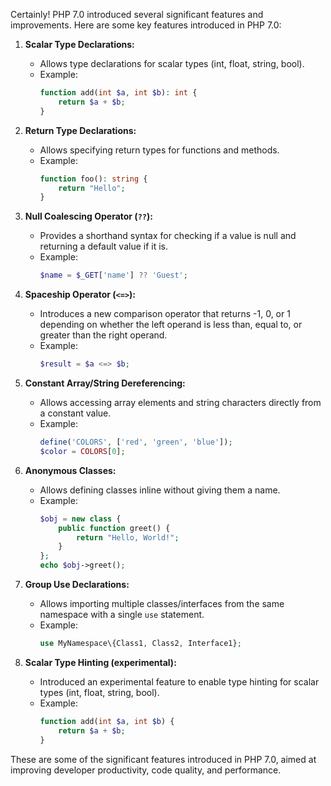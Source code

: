 Certainly! PHP 7.0 introduced several significant features and improvements. Here are some key features introduced in PHP 7.0:

1. **Scalar Type Declarations:**
   - Allows type declarations for scalar types (int, float, string, bool).
   - Example:
     ```php
     function add(int $a, int $b): int {
         return $a + $b;
     }
     ```

2. **Return Type Declarations:**
   - Allows specifying return types for functions and methods.
   - Example:
     ```php
     function foo(): string {
         return "Hello";
     }
     ```

3. **Null Coalescing Operator (`??`):**
   - Provides a shorthand syntax for checking if a value is null and returning a default value if it is.
   - Example:
     ```php
     $name = $_GET['name'] ?? 'Guest';
     ```

4. **Spaceship Operator (`<=>`):**
   - Introduces a new comparison operator that returns -1, 0, or 1 depending on whether the left operand is less than, equal to, or greater than the right operand.
   - Example:
     ```php
     $result = $a <=> $b;
     ```

5. **Constant Array/String Dereferencing:**
   - Allows accessing array elements and string characters directly from a constant value.
   - Example:
     ```php
     define('COLORS', ['red', 'green', 'blue']);
     $color = COLORS[0];
     ```

6. **Anonymous Classes:**
   - Allows defining classes inline without giving them a name.
   - Example:
     ```php
     $obj = new class {
         public function greet() {
             return "Hello, World!";
         }
     };
     echo $obj->greet();
     ```

7. **Group Use Declarations:**
   - Allows importing multiple classes/interfaces from the same namespace with a single `use` statement.
   - Example:
     ```php
     use MyNamespace\{Class1, Class2, Interface1};
     ```

8. **Scalar Type Hinting (experimental):**
   - Introduced an experimental feature to enable type hinting for scalar types (int, float, string, bool).
   - Example:
     ```php
     function add(int $a, int $b) {
         return $a + $b;
     }
     ```

These are some of the significant features introduced in PHP 7.0, aimed at improving developer productivity, code quality, and performance.
